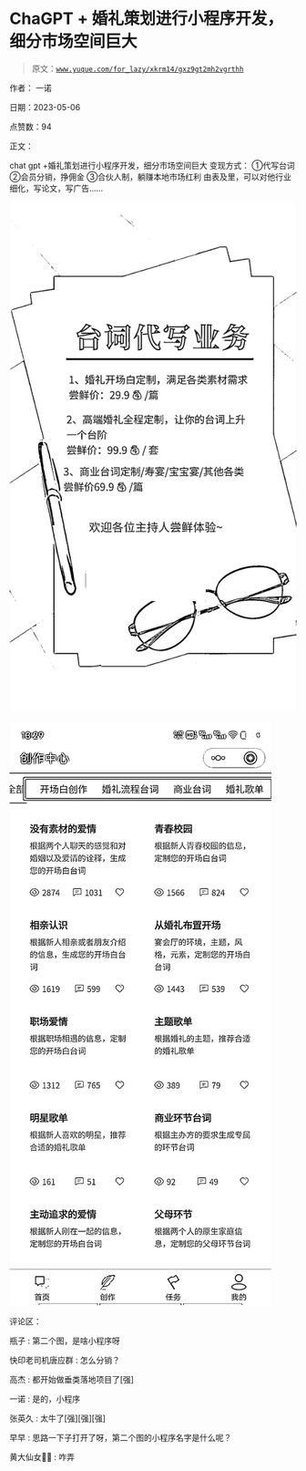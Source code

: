 # ChaGPT + 婚礼策划进行小程序开发，细分市场空间巨大

> 原文：[`www.yuque.com/for_lazy/xkrm14/gxz9gt2mh2vgrthh`](https://www.yuque.com/for_lazy/xkrm14/gxz9gt2mh2vgrthh)

作者： 一诺

日期：2023-05-06

点赞数：94

正文：

chat gpt +婚礼策划进行小程序开发，细分市场空间巨大 变现方式： ①代写台词 ②会员分销，挣佣金 ③合伙人制，躺赚本地市场红利 由表及里，可以对他行业细化，写论文，写广告……

![](img/5aa4a1c6db4b3efa9b7ed2cdb193d11b.png)

![](img/c38d8b7be2ff9b4643a2f25822c68bf5.png)

评论区：

瓶子 : 第二个图，是啥小程序呀

快印老司机唐应群 : 怎么分销？

高杰 : 都开始做垂类落地项目了[强]

一诺 : 是的，小程序

张英久 : 太牛了[强][强][强]

早早 : 思路一下子打开了呀，第二个图的小程序名字是什么呢？

黄大仙女🧚‍♀️ : 咋弄

